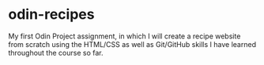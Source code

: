 # odin-recipes
My first Odin Project assignment, in which I will create a recipe website from scratch using the HTML/CSS as well as Git/GitHub skills I have learned throughout the course so far.
